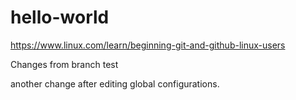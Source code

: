 # hello-world
https://www.linux.com/learn/beginning-git-and-github-linux-users

Changes from branch test

another change after editing global configurations.
